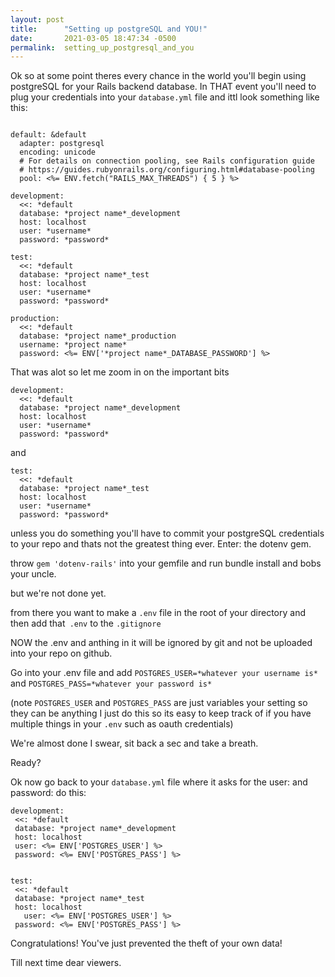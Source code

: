 ```yaml
---
layout: post
title:      "Setting up postgreSQL and YOU!"
date:       2021-03-05 18:47:34 -0500
permalink:  setting_up_postgresql_and_you
---
```



Ok so at some point theres every chance in the world you'll begin using postgreSQL for your Rails backend database. In THAT event you'll need to plug your credentials into your `database.yml` file and ittl look something like this:


```

default: &default
  adapter: postgresql
  encoding: unicode
  # For details on connection pooling, see Rails configuration guide
  # https://guides.rubyonrails.org/configuring.html#database-pooling
  pool: <%= ENV.fetch("RAILS_MAX_THREADS") { 5 } %>

development:
  <<: *default
  database: *project name*_development
  host: localhost
  user: *username*
  password: *password*

test:
  <<: *default
  database: *project name*_test
  host: localhost
  user: *username*
  password: *password*

production:
  <<: *default
  database: *project name*_production
  username: *project name*
  password: <%= ENV['*project name*_DATABASE_PASSWORD'] %>
```
	


That was alot so let me zoom in on the important bits


```
development:
  <<: *default
  database: *project name*_development
  host: localhost
  user: *username*
  password: *password*
```

and 


```
test:
  <<: *default
  database: *project name*_test
  host: localhost
  user: *username*
  password: *password*
```



unless you do something you'll have to commit your postgreSQL credentials to your repo and thats not the greatest thing ever. Enter: the dotenv gem.

throw `gem 'dotenv-rails'` into your gemfile and run bundle install  and bobs your uncle.

but we're not done yet.

from there you want to make a `.env` file in the root of your directory and then add that` .env` to the `.gitignore`

NOW the .env and anthing in it will be ignored by git and not be uploaded into your repo on github.

Go into your .env file and add  `POSTGRES_USER=*whatever your username is*`  and  `POSTGRES_PASS=*whatever your password is*`

 (note `POSTGRES_USER` and `POSTGRES_PASS` are just variables your setting so they can be anything I just do this so its easy to keep track of if you have multiple things in your `.env` such as oauth credentials)
 
 We're almost done I swear, sit back a sec and take a breath.
 
 Ready?
 
 Ok now go back to your `database.yml` file where it asks for the user: and password: do this:
 
 ```
development:
  <<: *default
  database: *project name*_development
  host: localhost
  user: <%= ENV['POSTGRES_USER'] %>
  password: <%= ENV['POSTGRES_PASS'] %>


test:
  <<: *default
  database: *project name*_test
  host: localhost
    user: <%= ENV['POSTGRES_USER'] %>
  password: <%= ENV['POSTGRES_PASS'] %>
```

Congratulations! You've just prevented the theft of your own data!

Till next time dear viewers.





